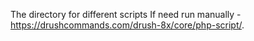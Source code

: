 The directory for different scripts
If need run manually - https://drushcommands.com/drush-8x/core/php-script/.

